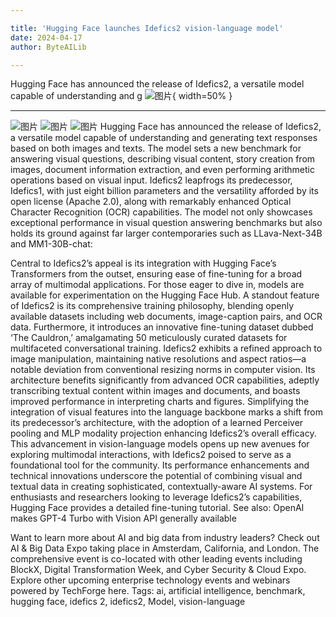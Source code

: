 ```yaml
---

title: 'Hugging Face launches Idefics2 vision-language model'
date: 2024-04-17
author: ByteAILib

---
```


Hugging Face has announced the release of Idefics2, a versatile model capable of understanding and g
![图片](https://www.artificialintelligence-news.com/wp-content/uploads/sites/9/2024/04/hugging-face-idefics2-model-ai-artificial-intelligence-development-visual-language-model-benchmark.jpg){ width=50% }

---
![图片](https://secure.gravatar.com/avatar/b8c5d238e1fddd55d8a0064f1a534ba5?s=100&d=mm&r=g)
![图片](https://www.artificialintelligence-news.com/wp-content/uploads/sites/9/2024/04/Idefics2_eval_barchart-1024x464.png)
![图片](https://www.artificialintelligence-news.com/wp-content/uploads/sites/9/2022/04/ai-expo-world-728x-90-01.png)
Hugging Face has announced the release of Idefics2, a versatile model capable of understanding and generating text responses based on both images and texts. The model sets a new benchmark for answering visual questions, describing visual content, story creation from images, document information extraction, and even performing arithmetic operations based on visual input.
Idefics2 leapfrogs its predecessor, Idefics1, with just eight billion parameters and the versatility afforded by its open license (Apache 2.0), along with remarkably enhanced Optical Character Recognition (OCR) capabilities.
The model not only showcases exceptional performance in visual question answering benchmarks but also holds its ground against far larger contemporaries such as LLava-Next-34B and MM1-30B-chat:

Central to Idefics2’s appeal is its integration with Hugging Face’s Transformers from the outset, ensuring ease of fine-tuning for a broad array of multimodal applications. For those eager to dive in, models are available for experimentation on the Hugging Face Hub.
A standout feature of Idefics2 is its comprehensive training philosophy, blending openly available datasets including web documents, image-caption pairs, and OCR data. Furthermore, it introduces an innovative fine-tuning dataset dubbed ‘The Cauldron,’ amalgamating 50 meticulously curated datasets for multifaceted conversational training.
Idefics2 exhibits a refined approach to image manipulation, maintaining native resolutions and aspect ratios—a notable deviation from conventional resizing norms in computer vision. Its architecture benefits significantly from advanced OCR capabilities, adeptly transcribing textual content within images and documents, and boasts improved performance in interpreting charts and figures.
Simplifying the integration of visual features into the language backbone marks a shift from its predecessor’s architecture, with the adoption of a learned Perceiver pooling and MLP modality projection enhancing Idefics2’s overall efficacy.
This advancement in vision-language models opens up new avenues for exploring multimodal interactions, with Idefics2 poised to serve as a foundational tool for the community. Its performance enhancements and technical innovations underscore the potential of combining visual and textual data in creating sophisticated, contextually-aware AI systems.
For enthusiasts and researchers looking to leverage Idefics2’s capabilities, Hugging Face provides a detailed fine-tuning tutorial.
See also: OpenAI makes GPT-4 Turbo with Vision API generally available

Want to learn more about AI and big data from industry leaders? Check out AI & Big Data Expo taking place in Amsterdam, California, and London. The comprehensive event is co-located with other leading events including BlockX, Digital Transformation Week, and Cyber Security & Cloud Expo.
Explore other upcoming enterprise technology events and webinars powered by TechForge here.
Tags: ai, artificial intelligence, benchmark, hugging face, idefics 2, idefics2, Model, vision-language
